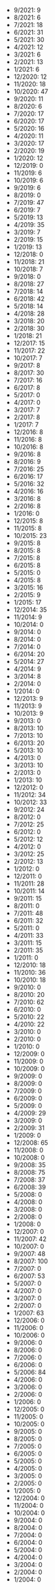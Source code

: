 *  9/2021: 9
*  8/2021: 6
*  7/2021: 18
*  6/2021: 31
*  5/2021: 30
*  4/2021: 12
*  3/2021: 6
*  2/2021: 13
*  1/2021: 6
*  12/2020: 12
*  11/2020: 18
*  10/2020: 47
*  9/2020: 11
*  8/2020: 6
*  7/2020: 17
*  6/2020: 17
*  5/2020: 16
*  4/2020: 11
*  3/2020: 17
*  2/2020: 19
*  1/2020: 12
*  12/2019: 0
*  11/2019: 6
*  10/2019: 6
*  9/2019: 6
*  8/2019: 0
*  7/2019: 47
*  6/2019: 7
*  5/2019: 13
*  4/2019: 35
*  3/2019: 7
*  2/2019: 15
*  1/2019: 13
*  12/2018: 0
*  11/2018: 21
*  10/2018: 7
*  9/2018: 0
*  8/2018: 27
*  7/2018: 14
*  6/2018: 42
*  5/2018: 14
*  4/2018: 28
*  3/2018: 20
*  2/2018: 30
*  1/2018: 21
*  12/2017: 15
*  11/2017: 22
*  10/2017: 7
*  9/2017: 8
*  8/2017: 30
*  7/2017: 16
*  6/2017: 8
*  5/2017: 0
*  4/2017: 0
*  3/2017: 7
*  2/2017: 8
*  1/2017: 7
*  12/2016: 8
*  11/2016: 8
*  10/2016: 8
*  9/2016: 8
*  8/2016: 9
*  7/2016: 25
*  6/2016: 17
*  5/2016: 32
*  4/2016: 16
*  3/2016: 8
*  2/2016: 8
*  1/2016: 0
*  12/2015: 8
*  11/2015: 8
*  10/2015: 23
*  9/2015: 8
*  8/2015: 8
*  7/2015: 8
*  6/2015: 8
*  5/2015: 0
*  4/2015: 8
*  3/2015: 16
*  2/2015: 9
*  1/2015: 17
*  12/2014: 35
*  11/2014: 9
*  10/2014: 0
*  9/2014: 0
*  8/2014: 0
*  7/2014: 0
*  6/2014: 20
*  5/2014: 27
*  4/2014: 9
*  3/2014: 8
*  2/2014: 0
*  1/2014: 0
*  12/2013: 9
*  11/2013: 9
*  10/2013: 9
*  9/2013: 0
*  8/2013: 10
*  7/2013: 10
*  6/2013: 20
*  5/2013: 10
*  4/2013: 0
*  3/2013: 10
*  2/2013: 0
*  1/2013: 10
*  12/2012: 0
*  11/2012: 34
*  10/2012: 33
*  9/2012: 24
*  8/2012: 0
*  7/2012: 25
*  6/2012: 0
*  5/2012: 12
*  4/2012: 0
*  3/2012: 25
*  2/2012: 13
*  1/2012: 0
*  12/2011: 0
*  11/2011: 28
*  10/2011: 14
*  9/2011: 15
*  8/2011: 0
*  7/2011: 48
*  6/2011: 32
*  5/2011: 0
*  4/2011: 33
*  3/2011: 15
*  2/2011: 35
*  1/2011: 0
*  12/2010: 18
*  11/2010: 36
*  10/2010: 18
*  9/2010: 0
*  8/2010: 20
*  7/2010: 62
*  6/2010: 0
*  5/2010: 22
*  4/2010: 22
*  3/2010: 0
*  2/2010: 0
*  1/2010: 0
*  12/2009: 0
*  11/2009: 0
*  10/2009: 0
*  9/2009: 0
*  8/2009: 0
*  7/2009: 0
*  6/2009: 0
*  5/2009: 0
*  4/2009: 29
*  3/2009: 0
*  2/2009: 31
*  1/2009: 0
*  12/2008: 65
*  11/2008: 0
*  10/2008: 0
*  9/2008: 35
*  8/2008: 75
*  7/2008: 37
*  6/2008: 39
*  5/2008: 0
*  4/2008: 0
*  3/2008: 0
*  2/2008: 0
*  1/2008: 0
*  12/2007: 0
*  11/2007: 42
*  10/2007: 0
*  9/2007: 48
*  8/2007: 100
*  7/2007: 0
*  6/2007: 53
*  5/2007: 0
*  4/2007: 0
*  3/2007: 0
*  2/2007: 0
*  1/2007: 63
*  12/2006: 0
*  11/2006: 0
*  10/2006: 0
*  9/2006: 0
*  8/2006: 0
*  7/2006: 0
*  6/2006: 0
*  5/2006: 84
*  4/2006: 0
*  3/2006: 0
*  2/2006: 0
*  1/2006: 0
*  12/2005: 0
*  11/2005: 0
*  10/2005: 0
*  9/2005: 0
*  8/2005: 0
*  7/2005: 0
*  6/2005: 0
*  5/2005: 0
*  4/2005: 0
*  3/2005: 0
*  2/2005: 0
*  1/2005: 0
*  12/2004: 0
*  11/2004: 0
*  10/2004: 0
*  9/2004: 0
*  8/2004: 0
*  7/2004: 0
*  6/2004: 0
*  5/2004: 0
*  4/2004: 0
*  3/2004: 0
*  2/2004: 0
*  1/2004: 0